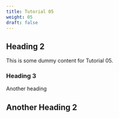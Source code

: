 ```yaml
---
title: Tutorial 05
weight: 05
draft: false
---
```


## Heading 2

This is some dummy content for Tutorial 05.

### Heading 3

Another heading

## Another Heading 2

